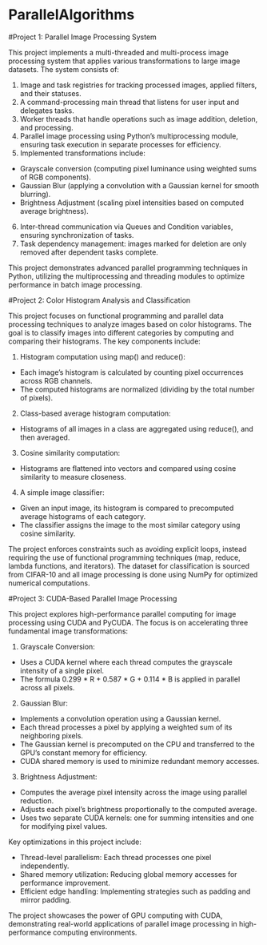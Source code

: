# ParallelAlgorithms

#Project 1: Parallel Image Processing System

This project implements a multi-threaded and multi-process image processing system that applies various transformations to large image datasets. The system consists of:

1) Image and task registries for tracking processed images, applied filters, and their statuses.
2) A command-processing main thread that listens for user input and delegates tasks.
3) Worker threads that handle operations such as image addition, deletion, and processing.
4) Parallel image processing using Python’s multiprocessing module, ensuring task execution in separate processes for efficiency.
5) Implemented transformations include:
 - Grayscale conversion (computing pixel luminance using weighted sums of RGB components).
 - Gaussian Blur (applying a convolution with a Gaussian kernel for smooth blurring).
 - Brightness Adjustment (scaling pixel intensities based on computed average brightness).
6) Inter-thread communication via Queues and Condition variables, ensuring synchronization of tasks.
7) Task dependency management: images marked for deletion are only removed after dependent tasks complete.

This project demonstrates advanced parallel programming techniques in Python, utilizing the multiprocessing and threading modules to optimize performance in batch image processing.

#Project 2: Color Histogram Analysis and Classification

This project focuses on functional programming and parallel data processing techniques to analyze images based on color histograms. The goal is to classify images into different categories by computing and comparing their histograms. The key components include:

1) Histogram computation using map() and reduce():
 - Each image’s histogram is calculated by counting pixel occurrences across RGB channels.
 - The computed histograms are normalized (dividing by the total number of pixels).
2) Class-based average histogram computation:
 - Histograms of all images in a class are aggregated using reduce(), and then averaged.
3) Cosine similarity computation:
 - Histograms are flattened into vectors and compared using cosine similarity to measure closeness.
4) A simple image classifier:
 - Given an input image, its histogram is compared to precomputed average histograms of each category.
 - The classifier assigns the image to the most similar category using cosine similarity.

The project enforces constraints such as avoiding explicit loops, instead requiring the use of functional programming techniques (map, reduce, lambda functions, and iterators). The dataset for classification is sourced from CIFAR-10 and all image processing is done using NumPy for optimized numerical computations.

#Project 3: CUDA-Based Parallel Image Processing

This project explores high-performance parallel computing for image processing using CUDA and PyCUDA. The focus is on accelerating three fundamental image transformations:

1) Grayscale Conversion:
 - Uses a CUDA kernel where each thread computes the grayscale intensity of a single pixel.
 - The formula 0.299 * R + 0.587 * G + 0.114 * B is applied in parallel across all pixels.
2) Gaussian Blur:
 - Implements a convolution operation using a Gaussian kernel.
 - Each thread processes a pixel by applying a weighted sum of its neighboring pixels.
 - The Gaussian kernel is precomputed on the CPU and transferred to the GPU’s constant memory for efficiency.
 - CUDA shared memory is used to minimize redundant memory accesses.
3) Brightness Adjustment:
 - Computes the average pixel intensity across the image using parallel reduction.
 - Adjusts each pixel’s brightness proportionally to the computed average.
 - Uses two separate CUDA kernels: one for summing intensities and one for modifying pixel values.

Key optimizations in this project include:
 - Thread-level parallelism: Each thread processes one pixel independently.
 - Shared memory utilization: Reducing global memory accesses for performance improvement.
 - Efficient edge handling: Implementing strategies such as padding and mirror padding.

The project showcases the power of GPU computing with CUDA, demonstrating real-world applications of parallel image processing in high-performance computing environments.
